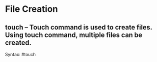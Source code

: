 # File Creation
## touch – Touch command is used to create files. Using touch command, multiple files can be created.
Syntax: #touch <filename>
